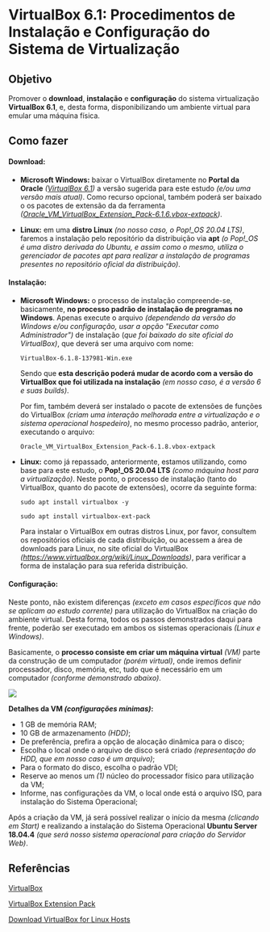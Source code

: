 # VirtualBox 6.1: Procedimentos de Instalação e Configuração do Sistema de Virtualização



## Objetivo

Promover o **download**, **instalação** e **configuração** do sistema virtualização **VirtualBox 6.1**, e, desta forma, disponibilizando um ambiente virtual para emular uma máquina física.

## Como fazer

#### **Download**: 

- **Microsoft Windows:**  baixar o VirtualBox diretamente no **Portal da Oracle** *([VirtualBox 6.1](https://www.virtualbox.org/))* a versão sugerida para  este estudo *(e/ou uma versão mais atual)*.  Como recurso opcional, também poderá ser baixado o os pacotes de extensão da da ferramenta *([Oracle_VM_VirtualBox_Extension_Pack-6.1.6.vbox-extpack](https://download.virtualbox.org/virtualbox/6.1.6/Oracle_VM_VirtualBox_Extension_Pack-6.1.6.vbox-extpack))*.

- **Linux:** em  uma **distro Linux** *(no nosso caso, o Pop!_OS 20.04 LTS)*, faremos a instalação pelo repositório da distribuição via **apt** *(o Pop!_OS é uma distro derivada do Ubuntu, e assim como o mesmo, utiliza o gerenciador de pacotes apt para realizar a instalação de programas presentes no repositório oficial da distribuição)*.

#### Instalação: 

- **Microsoft Windows:**  o processo de instalação compreende-se, basicamente, **no processo padrão de instalação de programas no Windows**. Apenas execute o arquivo *(dependendo da versão do Windows e/ou configuração, usar a opção "Executar como Administrador")* de instalação (*que foi baixado do site oficial do VirtualBox)*, que deverá ser uma arquivo com nome:

   `VirtualBox-6.1.8-137981-Win.exe`

  Sendo que **esta descrição poderá mudar de acordo com a versão do VirtualBox que foi utilizada na instalação** *(em nosso caso, é a versão 6 e suas builds)*.

  Por fim, também deverá ser instalado o pacote de extensões de funções do VirtualBox *(criam uma interação melhorada entre a virtualização e o sistema operacional hospedeiro)*, no mesmo processo padrão, anterior, executando o arquivo:

  `Oracle_VM_VirtualBox_Extension_Pack-6.1.8.vbox-extpack`

- **Linux:** como já repassado, anteriormente, estamos utilizando, como base para este estudo, o **Pop!_OS 20.04 LTS** *(como máquina host para a virtualização)*. Neste ponto,  o processo de instalação (tanto do VirtualBox, quanto do pacote de extensões), ocorre da seguinte forma: 

  `sudo apt install virtualbox -y`

  `sudo apt install virtualbox-ext-pack`
  
  Para instalar o VirtualBox em outras distros Linux, por favor, consultem os repositórios oficiais de cada distribuição, ou acessem a área de downloads para Linux, no site oficial do VirtualBox *(https://www.virtualbox.org/wiki/Linux_Downloads)*, para verificar a forma de instalação para sua referida distribuição.

#### Configuração:

Neste ponto, não existem diferenças *(exceto em casos específicos que não se aplicam ao estudo corrente)* para utilização do VirtualBox na criação do ambiente virtual. Desta forma, todos os passos demonstrados daqui para frente, poderão ser executado em ambos os sistemas operacionais *(Linux e Windows)*.

Basicamente, o **processo consiste em criar um máquina virtual** *(VM)* parte da construção de um computador *(porém virtual)*, onde iremos definir processador, disco, memória, etc, tudo que é necessário em um computador *(conforme demonstrado abaixo)*. 

![](/home/gismar/ext_DATA/Workspace/atm_1s2020/images/1_criando_vm.gif)



**Detalhes da VM *(configurações mínimas)*:**

- 1 GB de memória RAM;
- 10 GB de armazenamento *(HDD)*;
- De preferência, prefira a opção de alocação dinâmica para o disco;
- Escolha o local onde o arquivo de disco será criado *(representação do HDD, que em nosso caso é um arquivo)*;
- Para o formato do disco, escolha o padrão VDI;
- Reserve ao menos um *(1)* núcleo do processador físico para utilização da VM;
- Informe, nas configurações da VM, o local onde está o arquivo ISO, para instalação do Sistema Operacional;

Após a criação da VM, já será possível realizar o início da mesma *(clicando em Start)* e realizando a instalação do Sistema Operacional **Ubuntu Server 18.04.4** *(que será nosso sistema operacional para criação do Servidor Web)*.

## Referências

[VirtualBox](https://www.virtualbox.org/)

[VirtualBox Extension Pack](https://download.virtualbox.org/virtualbox/6.1.10/VirtualBoxSDK-6.1.10-138449.zip)

[Download VirtualBox for Linux Hosts](https://www.virtualbox.org/wiki/Linux_Downloads)


